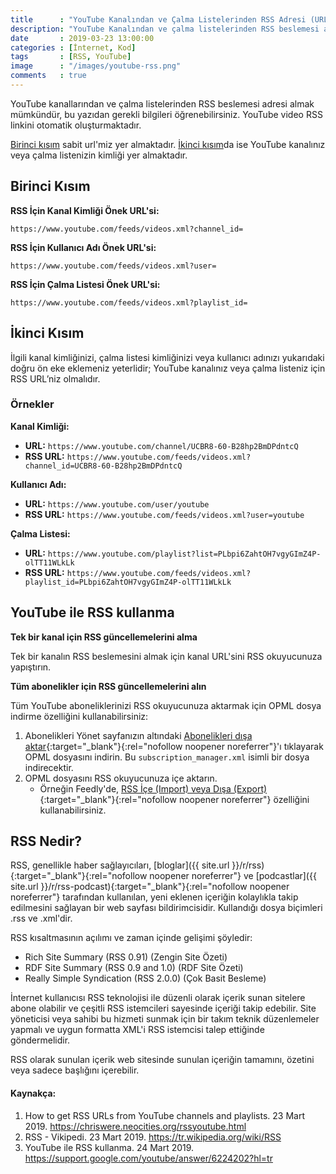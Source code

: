 ```yaml
---
title      : "YouTube Kanalından ve Çalma Listelerinden RSS Adresi (URL) Nasıl Alabilirsiniz?"
description: "YouTube Kanalından ve çalma listelerinden RSS beslemesi adresi almak mümkündür, bu yazıdan gerekli bilgileri öğrenebilirsiniz."
date       : 2019-03-23 13:00:00
categories : [İnternet, Kod]
tags       : [RSS, YouTube]
image      : "/images/youtube-rss.png"
comments   : true
---
```


YouTube kanallarından ve çalma listelerinden RSS beslemesi adresi almak mümkündür, bu yazıdan gerekli bilgileri öğrenebilirsiniz. YouTube video RSS linkini otomatik oluşturmaktadır.

[Birinci kısım](https://ahmetcadirci.com.tr/2019/youtube-rss/#birinci-kısım) sabit url'miz yer almaktadır. [İkinci kısım](https://ahmetcadirci.com.tr/2019/youtube-rss/#i̇kinci-kısım)da ise YouTube kanalınız veya çalma listenizin kimliği yer almaktadır.

## Birinci Kısım

**RSS İçin Kanal Kimliği Önek URL'si:**

`https://www.youtube.com/feeds/videos.xml?channel_id=`

**RSS İçin Kullanıcı Adı Önek URL'si:**

`https://www.youtube.com/feeds/videos.xml?user=`

**RSS İçin Çalma Listesi Önek URL'si:**

`https://www.youtube.com/feeds/videos.xml?playlist_id=`

## İkinci Kısım

İlgili kanal kimliğinizi, çalma listesi kimliğinizi veya kullanıcı adınızı yukarıdaki doğru ön eke eklemeniz yeterlidir; YouTube kanalınız veya çalma listeniz için RSS URL’niz olmalıdır.

### Örnekler

**Kanal Kimliği:**

* **URL:** `https://www.youtube.com/channel/UCBR8-60-B28hp2BmDPdntcQ`
* **RSS URL:** `https://www.youtube.com/feeds/videos.xml?channel_id=UCBR8-60-B28hp2BmDPdntcQ`

**Kullanıcı Adı:**

* **URL:** `https://www.youtube.com/user/youtube`
* **RSS URL:** `https://www.youtube.com/feeds/videos.xml?user=youtube`

**Çalma Listesi:**

* **URL:** `https://www.youtube.com/playlist?list=PLbpi6ZahtOH7vgyGImZ4P-olTT11WLkLk`
* **RSS URL:** `https://www.youtube.com/feeds/videos.xml?playlist_id=PLbpi6ZahtOH7vgyGImZ4P-olTT11WLkLk`

## YouTube ile RSS kullanma

**Tek bir kanal için RSS güncellemelerini alma**

Tek bir kanalın RSS beslemesini almak için kanal URL'sini RSS okuyucunuza yapıştırın.

**Tüm abonelikler için RSS güncellemelerini alın**

Tüm YouTube aboneliklerinizi RSS okuyucunuza aktarmak için OPML dosya indirme özelliğini kullanabilirsiniz:

1. Abonelikleri Yönet sayfanızın altındaki [Abonelikleri dışa aktar](https://www.youtube.com/subscription_manager){:target="_blank"}{:rel="nofollow noopener noreferrer"}'ı tıklayarak OPML dosyasını indirin. Bu `subscription_manager.xml` isimli bir dosya indirecektir.
2. OPML dosyasını RSS okuyucunuza içe aktarın.
	* Örneğin Feedly'de, [RSS İçe (Import) veya Dışa (Export)](https://ahmetcadirci.com.tr/2016/feedly-rss-ice-import-veya-disa-export-aktarma/){:target="_blank"}{:rel="nofollow noopener noreferrer"} özelliğini kullanabilirsiniz.

## RSS Nedir?

RSS, genellikle haber sağlayıcıları, [bloglar]({{ site.url }}/r/rss){:target="_blank"}{:rel="nofollow noopener noreferrer"} ve [podcastlar]({{ site.url }}/r/rss-podcast){:target="_blank"}{:rel="nofollow noopener noreferrer"} tarafından kullanılan, yeni eklenen içeriğin kolaylıkla takip edilmesini sağlayan bir web sayfası bildirimcisidir. Kullandığı dosya biçimleri .rss ve .xml'dir.

RSS kısaltmasının açılımı ve zaman içinde gelişimi şöyledir:

* Rich Site Summary (RSS 0.91) (Zengin Site Özeti)
* RDF Site Summary (RSS 0.9 and 1.0) (RDF Site Özeti)
* Really Simple Syndication (RSS 2.0.0) (Çok Basit Besleme)

İnternet kullanıcısı RSS teknolojisi ile düzenli olarak içerik sunan sitelere abone olabilir ve çeşitli RSS istemcileri sayesinde içeriği takip edebilir. Site yöneticisi veya sahibi bu hizmeti sunmak için bir takım teknik düzenlemeler yapmalı ve uygun formatta XML'i RSS istemcisi talep ettiğinde göndermelidir.

RSS olarak sunulan içerik web sitesinde sunulan içeriğin tamamını, özetini veya sadece başlığını içerebilir.

#### Kaynakça:

1. How to get RSS URLs from YouTube channels and playlists. 23 Mart 2019. https://chriswere.neocities.org/rssyoutube.html
2. RSS - Vikipedi. 23 Mart 2019. https://tr.wikipedia.org/wiki/RSS
3. YouTube ile RSS kullanma. 24 Mart 2019. https://support.google.com/youtube/answer/6224202?hl=tr